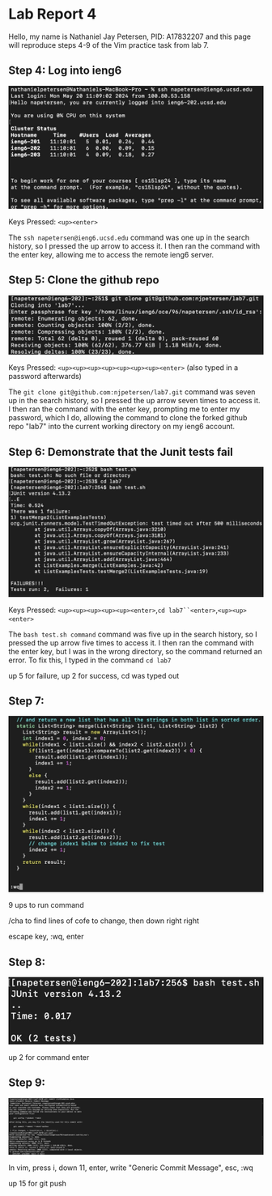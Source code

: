 # Lab Report 4
Hello, my name is Nathaniel Jay Petersen, PID: A17832207 and this page will reproduce steps 4-9 of the Vim practice task from lab 7.

## Step 4: Log into ieng6

![Image](step4.jpg)

Keys Pressed: `<up><enter>`

The `ssh napetersen@ieng6.ucsd.edu` command was one up in the search history, so I pressed the up arrow to access it. I then ran the command with the enter key, allowing me to access the remote ieng6 server.

## Step 5: Clone the github repo

![Image](step5.jpg)

Keys Pressed: `<up><up><up><up><up><up><up><enter>` (also typed in a password afterwards)

The `git clone git@github.com:njpetersen/lab7.git` command was seven up in the search history, so I pressed the up arrow seven times to access it. I then ran the command with the enter key, prompting me to enter my password, which I do, allowing the command to clone the forked github repo "lab7" into the current working directory on my ieng6 account.

## Step 6: Demonstrate that the Junit tests fail

![Image](step6.jpg)

Keys Pressed: `<up><up><up><up><up><enter>`,`cd lab7``<enter>`,`<up><up><enter>`

The `bash test.sh command` command was five up in the search history, so I pressed the up arrow five times to access it. I then ran the command with the enter key, but I was in the wrong directory, so the command returned an error. To fix this, I typed in the command `cd lab7` 


up 5 for failure, up 2 for success, cd was typed out

## Step 7:

![Image](step7.jpg)

9 ups to run command

/cha to find lines of cofe to change, then down right right <r2>

escape key, :wq, enter

## Step 8:

![Image](step8.jpg)

up 2 for command enter

## Step 9:

![Image](step9.jpg)

In vim, press i, down 11, enter, write "Generic Commit Message", esc, :wq

up 15 for git push






